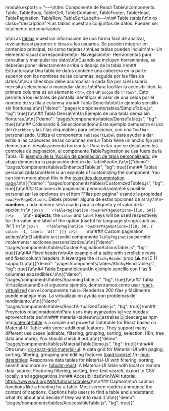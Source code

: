 module.exports = "---\ntitle: Componente de React Table\ncomponents: Table, TableBody, TableCell, TableContainer, TableFooter, TableHead, TablePagination, TableRow, TableSortLabel\n---\n\n# Table (tabla)\n\n<p class=\"description\">Las tablas muestran conjuntos de datos. Pueden ser totalmente personalizadas.</p>\n\nLas [tablas](https://material.io/design/components/data-tables.html) muestran información de una forma fácil de analizar, revelando así patrones e ideas a los usuarios. Se pueden integrar en contenido principal, tal como tarjetas.\n\nLas tablas pueden incluir:\n\n- Un elemento visual correspondiente\n- Navegación\n- Herramientas para consultar y manipular los datos\n\nCuando se incluyen herramientas, se deberían poner directamente arriba o debajo de la tabla.\n\n## Estructura\n\nUna tabla de datos contiene una cabecera en la parte superior con los nombres de las columnas, seguida por las filas de datos.\n\nUn checkbox debe acompañar a cada fila por si el usuario necesita seleccionar o manipular datos.\n\nPara facilitar la accesibilidad, la primera columna es un elemento `<th>`, con un `scope` de `\"row\"`. Esto permite a los lectores de pantalla identificar el valor de una celda por el nombre de su fila y columna.\n\n## Tabla Sencilla\n\nUn ejemplo sencillo sin florituras.\n\n{{\"demo\": \"pages/components/tables/SimpleTable.js\", \"bg\": true}}\n\n## Tabla Densa\n\nUn Ejemplo de una tabla densa sin florituras.\n\n{{\"demo\": \"pages/components/tables/DenseTable.js\", \"bg\": true}}\n\n## Ordenando & Seleccionando\n\nEste ejemplo demuestra el uso del `Checkbox` y las filas cliqueables para seleccionar, con una `Toolbar` personalizado. Utiliza el componente `TableSortLabel` para ayudar a dar estilo a las cabeceras de las columnas.\n\nLa Tabla tiene un ancho fijo para demostrar el desplazamiento horizontal. Para evitar que se desplacen los controles de paginación, el componente TablePagination se usa fuera de la Tabla. (El [ejemplo de la 'Acción de paginación de tabla personalizado'](#custom-table-pagination-action) de abajo demuestra la paginación dentro del TableFooter.)\n\n{{\"demo\": \"pages/components/tables/EnhancedTable.js\", \"bg\": true}}\n\n## Tablas personalizadas\n\nHere is an example of customizing the component. You can learn more about this in the [overrides documentation page](/customization/components/).\n\n{{\"demo\": \"pages/components/tables/CustomizedTables.js\", \"bg\": true}}\n\n### Opciones de paginación personalizada\n\nEs posible personalizar las opciones en el item \"Filas por página\" usando la propiedad `rowsPerPageOptions`. Debes proveer alguna de estas opciones de array:\n\n- **numbers**, cada número será usado para la etiqueta y el valor de la opción.\n    \n    ```jsx\n    <TablePagination rowsPerPageOptions={[10, 50]} />\n    ```\n\n- **objects**, the `value` and `label` keys will be used respectively for the value and label of the option (useful for language strings such as 'All').\n    \n    ```jsx\n    <TablePagination rowsPerPageOptions={[10, 50, { value: -1, label: 'All' }]} />\n    ```\n\n### Custom pagination actions\n\nEl atributo `Action`del componente `TablePagination` permite implementar acciones personalizadas.\n\n{{\"demo\": \"pages/components/tables/CustomPaginationActionsTable.js\", \"bg\": true}}\n\n## Fixed header\n\nAn example of a table with scrollable rows and fixed column headers. It leverages the `stickyHeader` prop (⚠️ no IE 11 support).\n\n{{\"demo\": \"pages/components/tables/StickyHeadTable.js\", \"bg\": true}}\n\n## Tabla Expandible\n\nUn ejemplo sencillo con filas & columnas expandibles.\n\n{{\"demo\": \"pages/components/tables/SpanningTable.js\", \"bg\": true}}\n\n## Tabla Virtualizada\n\nEn el siguiente ejemplo, demostramos como usar [react-virtualized](https://github.com/bvaughn/react-virtualized) con el componente `Table`. Renderiza 200 filas y fácilmente puede manejar más. La virtualización ayuda con problemas de rendimiento.\n\n{{\"demo\": \"pages/components/tables/ReactVirtualizedTable.js\", \"bg\": true}}\n\n## Proyectos relacionados\n\nPara usos más avanzados tal vez puedas aprovercharte de:\n\n### material-table\n\n![estrellas](https://img.shields.io/github/stars/mbrn/material-table.svg?style=social&label=Stars) ![descargas npm](https://img.shields.io/npm/dm/material-table.svg)\n\n[material-table](https://github.com/mbrn/material-table) is a simple and powerful Datatable for React based on Material-UI Table with some additional features. They support many different use cases (editable, filtering, grouping, sorting, selection, i18n, tree data and more). You should check it out.\n\n{{\"demo\": \"pages/components/tables/MaterialTableDemo.js\", \"bg\": true}}\n\n### Otros\n\n- [dx-react-grid-material-ui](https://devexpress.github.io/devextreme-reactive/react/grid/): A data grid for Material-UI with paging, sorting, filtering, grouping and editing features ([paid license](https://js.devexpress.com/licensing/)).\n- [mui-datatables](https://github.com/gregnb/mui-datatables): Responsive data tables for Material-UI with filtering, sorting, search and more.\n- [tubular-react](https://github.com/unosquare/tubular-react): A Material-UI table with local or remote data-source. Featuring filtering, sorting, free-text search, export to CSV locally, and aggregations.\n\n## Accesibilidad\n\n(WAI tutorial: https://www.w3.org/WAI/tutorials/tables/)\n\n### Caption\n\nA caption functions like a heading for a table. Most screen readers announce the content of captions. Captions help users to find a table and understand what it’s about and decide if they want to read it.\n\n{{\"demo\": \"pages/components/tables/AcccessibleTable.js\", \"bg\": true}}"